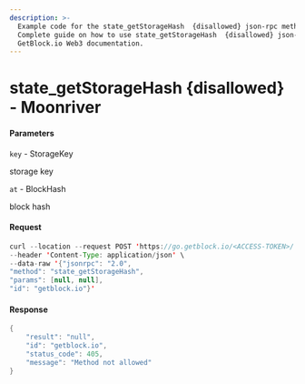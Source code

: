```yaml
---
description: >-
  Example code for the state_getStorageHash  {disallowed} json-rpc method.
  Сomplete guide on how to use state_getStorageHash  {disallowed} json-rpc in
  GetBlock.io Web3 documentation.
---
```


# state\_getStorageHash {disallowed} - Moonriver

#### Parameters

`key` - StorageKey

storage key

`at` - BlockHash

block hash

#### Request

```java
curl --location --request POST 'https://go.getblock.io/<ACCESS-TOKEN>/' \
--header 'Content-Type: application/json' \ 
--data-raw '{"jsonrpc": "2.0",
"method": "state_getStorageHash",
"params": [null, null],
"id": "getblock.io"}'
```

#### Response

```java
{
    "result": "null",
    "id": "getblock.io",
    "status_code": 405,
    "message": "Method not allowed"
}
```
